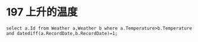 # 197 上升的温度

```mysql
select a.Id from Weather a,Weather b where a.Temperature>b.Temperature and datediff(a.RecordDate,b.RecordDate)=1;
```
